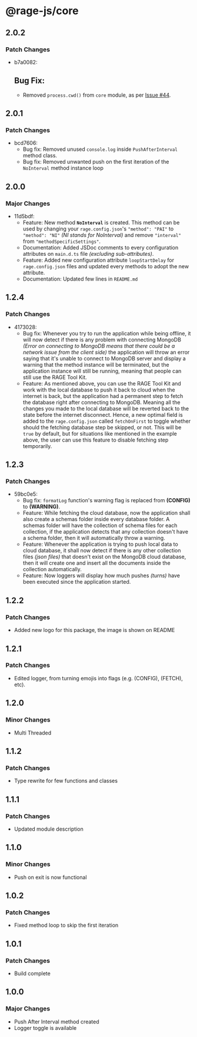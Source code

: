 # @rage-js/core

## 2.0.2

### Patch Changes

- b7a0082: 
  ## Bug Fix:
  - Removed `process.cwd()` from `core` module, as per [Issue #44](https://github.com/rage-js/core/issues/44).

## 2.0.1

### Patch Changes

- bcd7606: 
  - Bug fix: Removed unused `console.log` inside `PushAfterInterval` method class.
  - Bug fix: Removed unwanted push on the first iteration of the `NoInterval` method instance loop

## 2.0.0

### Major Changes

- 11d5bdf: 
  - Feature: New method **`NoInterval`** is created. This method can be used by changing your `rage.config.json`'s `"method": "PAI"` to `"method": "NI"` _(NI stands for   NoInterval)_ and remove `"interval"` from `"methodSpecificSettings"`.
  - Documentation: Added JSDoc comments to every configuration attributes on `main.d.ts` file _(excluding sub-attributes)_.
  - Feature: Added new configuration attribute `loopStartDelay` for `rage.config.json` files and updated every methods to adopt the new attribute.
  - Documentation: Updated few lines in `README.md`

## 1.2.4

### Patch Changes

- 4173028: 
  - Bug fix: Whenever you try to run the application while being offline, it will now detect if there is any problem with connecting MongoDB _(Error on connecting to MongoDB means that there could be a network issue from the client side)_ the application will throw an error saying that it's unable to connect to MongoDB server and display a warning that the method instance will be terminated, but the application instance will still be running, meaning that people can still use the RAGE Tool Kit.
  - Feature: As mentioned above, you can use the RAGE Tool Kit and work with the local database to push it back to cloud when the internet is back, but the application had a permanent step to fetch the database right after connecting to MongoDB. Meaning all the changes you made to the local database will be reverted back to the state before the internet disconnect. Hence, a new optimal field is added to the `rage.config.json` called `fetchOnFirst` to toggle whether should the fetching database step be skipped, or not. This will be `true` by default, but for situations like mentioned in the example above, the user can use this feature to disable fetching step temporarily.

## 1.2.3

### Patch Changes

- 59bc0e5: 
  - Bug fix: `formatLog` function's warning flag is replaced from **(CONFIG)** to **(WARNING)**.
  - Feature: While fetching the cloud database, now the application shall also create a schemas folder inside every database folder. A schemas folder will have the collection of schema files for each collection, if the application detects that any collection doesn't have a schema folder, then it will automatically throw a warning.
  - Feature: Whenever the application is trying to push local data to cloud database, it shall now detect if there is any other collection files _(json files)_ that doesn't exist on the MongoDB cloud database, then it will create one and insert all the documents inside the collection automatically.
  - Feature: Now loggers will display how much pushes _(turns)_ have been executed since the application started.

## 1.2.2

### Patch Changes

- Added new logo for this package, the image is shown on README

## 1.2.1

### Patch Changes

- Edited logger, from turning emojis into flags (e.g. (CONFIG), (FETCH), etc).

## 1.2.0

### Minor Changes

- Multi Threaded

## 1.1.2

### Patch Changes

- Type rewrite for few functions and classes

## 1.1.1

### Patch Changes

- Updated module description

## 1.1.0

### Minor Changes

- Push on exit is now functional

## 1.0.2

### Patch Changes

- Fixed method loop to skip the first iteration

## 1.0.1

### Patch Changes

- Build complete

## 1.0.0

### Major Changes
  
  - Push After Interval method created
  - Logger toggle is available
